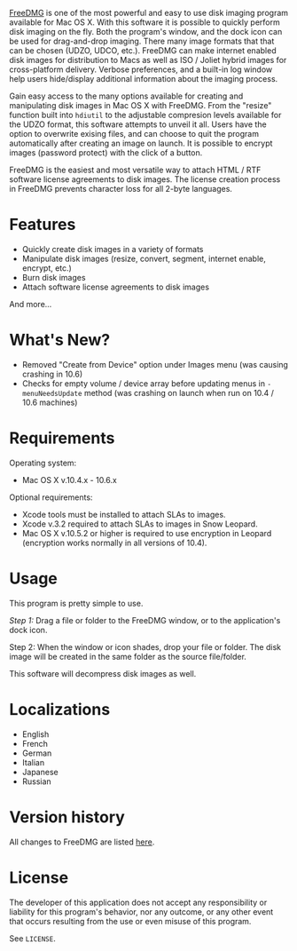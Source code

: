 [FreeDMG](http://kelleycomputing.net/freedmg/) is one of the most powerful and easy to use disk imaging program available for Mac OS X. With this software it is possible to quickly perform disk imaging on the fly. Both the program's window, and the dock icon can be used for drag-and-drop imaging. There many image formats that that can be chosen (UDZO, UDCO, etc.). FreeDMG can make internet enabled disk images for distribution to Macs as well as ISO / Joliet hybrid images for cross-platform delivery. Verbose preferences, and a built-in log window help users hide/display additional information about the imaging process.

Gain easy access to the many options available for creating and manipulating disk images in Mac OS X with FreeDMG. From the "resize" function built into `hdiutil` to the adjustable compresion levels available for the UDZO format, this software attempts to unveil it all. Users have the option to overwrite exising files, and can choose to quit the program automatically after creating an image on launch. It is possible to encrypt images (password protect) with the click of a button.

FreeDMG is the easiest and most versatile way to attach HTML / RTF software license agreements to disk images. The license creation process in FreeDMG prevents character loss for all 2-byte languages.


Features
========

* Quickly create disk images in a variety of formats
* Manipulate disk images (resize, convert, segment, internet enable, encrypt, etc.)
* Burn disk images
* Attach software license agreements to disk images

And more...


What's New?
===========

* Removed "Create from Device" option under Images menu (was causing crashing in 10.6)
* Checks for empty volume / device array before updating menus in `-menuNeedsUpdate` method (was crashing on launch when run on 10.4 / 10.6 machines)


Requirements
============

Operating system:

* Mac OS X v.10.4.x - 10.6.x

Optional requirements:

* Xcode tools must be installed to attach SLAs to images.
* Xcode v.3.2 required to attach SLAs to images in Snow Leopard.
* Mac OS X v.10.5.2 or higher is required to use encryption in Leopard (encryption works normally in all versions of 10.4).


Usage
=====

This program is pretty simple to use.

*Step 1:* Drag a file or folder to the FreeDMG window, or to the application's dock icon.

Step 2: When the window or icon shades, drop your file or folder. The disk image will be created in the same folder as the source file/folder.

This software will decompress disk images as well.


Localizations
=============

* English
* French
* German
* Italian
* Japanese
* Russian


Version history
===============

All changes to FreeDMG are listed [here](http://kelleycomputing.net/freedmg/changes.html).


License
=======

The developer of this application does not accept any responsibility or liability for this program's behavior, nor any outcome, or any other event that occurs resulting from the use or even misuse of this program.

See `LICENSE`.
